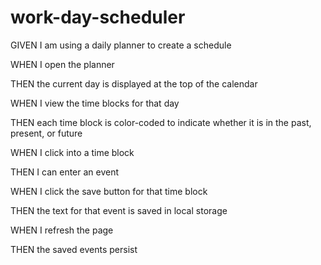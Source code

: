 # work-day-scheduler

GIVEN I am using a daily planner to create a schedule

WHEN I open the planner

THEN the current day is displayed at the top of the calendar

WHEN I view the time blocks for that day

THEN each time block is color-coded to indicate whether it is in the past, present, or future

WHEN I click into a time block

THEN I can enter an event

WHEN I click the save button for that time block

THEN the text for that event is saved in local storage

WHEN I refresh the page

THEN the saved events persist